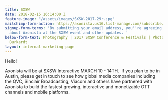 ```yaml
---
title: SXSW
date: 2018-02-15 16:14:00 Z
feature-image: "/assets/images/SXSW-2017-29r.jpg"
mailchimp-form-action: https://axonista.us16.list-manage.com/subscribe/post?u=0fa6facce98578adeda82d3fa&amp;id=b917b8e7bf
signup-form-terms: 'By submitting your email address, you''re agreeing to being emailed
  about Axonista at the SXSW event and other updates. '
below-form-text: Photography | 2017 SXSW Conference & Festivals | Photo by Samantha
  Burkardt
layout: internal-marketing-page
---
```


<p>Hello!</p>

<p>Axonista will be at SXSW Interactive MARCH 10 - 14TH.  If you plan to be in Austin, please get in touch to see how global media companies including the QVC, Sinclair Broadcasting, Viacom and others have partnered with Axonista to build the fastest growing, interactive and monetizable OTT channels and mobile platforms.</p>